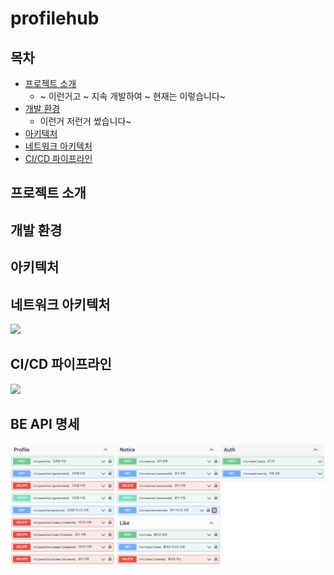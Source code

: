 # profilehub

## 목차
- [프로젝트 소개](#)
  - ~ 이런거고 ~ 지속 개발하여 ~ 현재는 이렇습니다~
- [개발 환경](#)
  - 이런거 저런거 썼습니다~
- [아키텍처](#)
- [네트워크 아키텍처](#)
- [CI/CD 파이프라인](#)
  

## 프로젝트 소개

## 개발 환경

## 아키텍처

## 네트워크 아키텍처
<img src="https://aerial-dessert-41a.notion.site/image/https%3A%2F%2Fs3-us-west-2.amazonaws.com%2Fsecure.notion-static.com%2F4b860467-5cb0-4e7b-9af1-36656bae4351%2FUntitled.png?table=block&id=6a202542-2248-4dc4-8ed6-7d5fc76dc33e&spaceId=a1eed9a8-a823-4016-b506-b2ae59044a8a&width=2000&userId=&cache=v2"></img>

## CI/CD 파이프라인
<img src="https://aerial-dessert-41a.notion.site/image/https%3A%2F%2Fs3-us-west-2.amazonaws.com%2Fsecure.notion-static.com%2F2541db43-ed29-4354-b92c-1ec67cfbdcaa%2FUntitled.png?table=block&id=31227e84-34c7-4b6f-83ec-64db523bb9e9&spaceId=a1eed9a8-a823-4016-b506-b2ae59044a8a&width=2000&userId=&cache=v2"></img>

## BE API 명세
<img src="images/be-api-swagger.png"></img>
